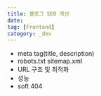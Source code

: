 ```yaml
---
title: 블로그 SEO 개선
date:
tag: [Frontend]
category: _dev
---
```


- meta tag(title, description)
- robots.txt sitemap.xml
- URL 구조 및 최적화
- 성능
- soft 404
